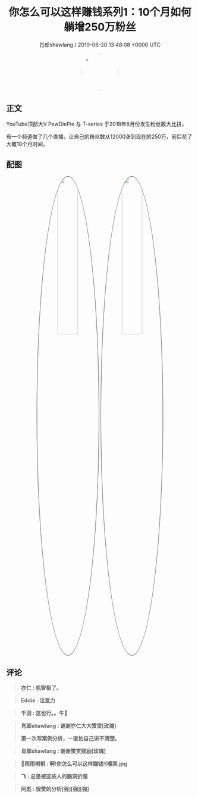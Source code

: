 <h1 align="center">你怎么可以这样赚钱系列1：10个月如何躺增250万粉丝</h1>
<p align="center">
    <a>肖郎shawlang / 2019-06-20 13:48:08 &#43;0000 UTC</a>
</p>

<div align="center">
    <img src="https://images.zsxq.com/FlANfurgN0ePF0jSDVWQL-ScLs4o?e=1590940799&amp;token=kIxbL07-8jAj8w1n4s9zv64FuZZNEATmlU_Vm6zD:AmoFiW0X4fs9xsSgxkpRth7uNHE=" width="100" height="100" style="border:1px solid;border-radius:50%; color:#ffffff"/>
</div>

## 正文

<div>
  YouTube顶部大V PewDiePie 与 T-series 于2018年8月份发生粉丝数大比拼。

有一个频道做了几个直播，让自己的粉丝数从12000涨到现在的250万，前后花了大概10个月时间。



</div>

## 配图
<div class="image" align="center">

<img src="https://images.zsxq.com/FpzOFlmwkgQjHgiRymEoiYmKtEqV?imageMogr2/auto-orient/thumbnail/800x/format/jpg/blur/1x0/quality/75&amp;e=1590940799&amp;token=kIxbL07-8jAj8w1n4s9zv64FuZZNEATmlU_Vm6zD:u__kMdH07T_umX2S1RKQ4TGuSGc=" width="33%" height="33%" style="border:1px solid;border-radius:50%; color:#3c3f41"/>

<img src="https://images.zsxq.com/FnZsALS2N31DA5FEfY-knb4BU3Ch?e=1590940799&amp;token=kIxbL07-8jAj8w1n4s9zv64FuZZNEATmlU_Vm6zD:BGDsN36VJDybzHxB9TdndGNxLno=" width="33%" height="33%" style="border:1px solid;border-radius:50%; color:#3c3f41"/>

</div>

## 评论

<div align="left">
<div>

<blockquote >
<span> <strong>亦仁 : 机智极了。 </strong></span>
</blockquote>

<blockquote >
<span> <strong>Eddie : 注意力 </strong></span>
</blockquote>

<blockquote >
<span> <strong>千羽 : 这也行。。牛🍺 </strong></span>
</blockquote>

<blockquote >
<span> <strong>肖郎shawlang : 谢谢亦仁大大赞赏[玫瑰]

第一次写案例分析，一直怕自己讲不清楚。 </strong></span>
</blockquote>

<blockquote >
<span> <strong>肖郎shawlang : 谢谢赞赏鼓励[玫瑰] </strong></span>
</blockquote>

<blockquote >
<span> <strong>🦄雨雨桐桐 : 啊!你怎么可以这样赚钱!(嚎哭.jpg </strong></span>
</blockquote>

<blockquote >
<span> <strong>飞 : 总是被这些人的脑洞折服 </strong></span>
</blockquote>

<blockquote >
<span> <strong>阿彪 : 很赞的分析[强][强][强] </strong></span>
</blockquote>

</div>
</div>